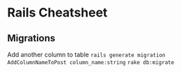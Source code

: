 # Rails Cheatsheet

## Migrations
Add another column to table
`rails generate migration AddColumnNameToPost column_name:string`
`rake db:migrate`

